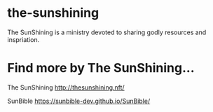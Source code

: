 # the-sunshining
The SunShining is a ministry devoted to sharing godly resources and inspriation.

# Find more by The SunShining...

The SunShining
http://thesunshining.nft/

SunBible
https://sunbible-dev.github.io/SunBible/


